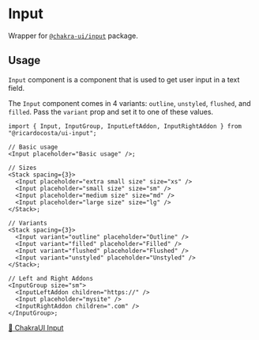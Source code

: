 # Input

Wrapper for [`@chakra-ui/input`](https://github.com/chakra-ui/chakra-ui/tree/main/packages/components/input) package.

## Usage

`Input` component is a component that is used to get user input in a text field.

The `Input` component comes in 4 variants: `outline`, `unstyled`, `flushed`, and `filled`. Pass the `variant` prop and set it to one of these values.

```tsx
import { Input, InputGroup, InputLeftAddon, InputRightAddon } from "@ricardocosta/ui-input";

// Basic usage
<Input placeholder="Basic usage" />;

// Sizes
<Stack spacing={3}>
  <Input placeholder="extra small size" size="xs" />
  <Input placeholder="small size" size="sm" />
  <Input placeholder="medium size" size="md" />
  <Input placeholder="large size" size="lg" />
</Stack>;

// Variants
<Stack spacing={3}>
  <Input variant="outline" placeholder="Outline" />
  <Input variant="filled" placeholder="Filled" />
  <Input variant="flushed" placeholder="Flushed" />
  <Input variant="unstyled" placeholder="Unstyled" />
</Stack>;

// Left and Right Addons
<InputGroup size="sm">
  <InputLeftAddon children="https://" />
  <Input placeholder="mysite" />
  <InputRightAddon children=".com" />
</InputGroup>;
```

[🔗 ChakraUI Input](https://chakra-ui.com/docs/components/input)
